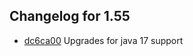 ## Changelog for 1.55

- [dc6ca00](https://github.com/prestodb/tempto/commit/dc6ca00da988285630d8be440882b7d70217d197) Upgrades for java 17 support

